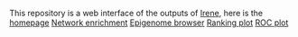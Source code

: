 This repository is a web interface of the outputs of [Irene](https://github.com/qwang-big/irene), here is the [homepage](https://qwang-big.github.io/irene-web)
[Network enrichment](https://hdsu-bioquant.github.io/irene-web/docs/Network_enrichment.pdf)
[Epigenome browser](https://hdsu-bioquant.github.io/irene-web/docs/Browser.pdf)
[Ranking plot](https://hdsu-bioquant.github.io/irene-web/docs/Ranking_lists.pdf)
[ROC plot](https://hdsu-bioquant.github.io/irene-web/docs/ROC.pdf)